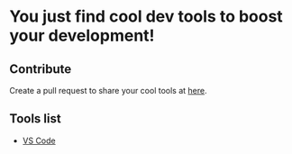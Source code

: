 # You just find cool dev tools to boost your development!

## Contribute

Create a pull request to share your cool tools at [here](https://github.com/Cugtyt/CoolDevTools).

## Tools list

* [VS Code](vscode/vscode.md)